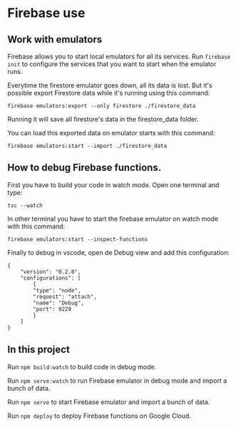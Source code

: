 # Firebase use

## Work with emulators

Firebase allows you to start local emulators for all its services. Run `firebase init` to configure the services that you want to start when the emulator runs.

Everytime the firestore emulator goes down, all its data is lost. But it's possible export Firestore data while it's running using this command:

`firebase emulators:export --only firestore ./firestore_data`

Running it will save all firestore's data in the firestore_data folder.

You can load this exported data on emulator starts with this command:

`firebase emulators:start --import ./firestore_data`

## How to debug Firebase functions.

First you have to build your code in watch mode. Open one terminal and type:

`tsc --watch`

In other terminal you have to start the firebase emulator on watch mode with this command:

`firebase emulators:start --inspect-functions`

Finally to debug in vscode, open de Debug view and add this configuration:

    {
        "version": "0.2.0",
        "configurations": [
            {
            "type": "node",
            "request": "attach",
            "name": "Debug",
            "port": 9229
            }
        ]
    }


## In this project

Run `npm build:watch` to build code in debug mode.

Run `npm serve:watch` to run Firebase emulator in debug mode and import a bunch of data.

Run `npm serve` to start Firebase emulator and import a bunch of data.

Run `npm deploy` to deploy Firebase functions on Google Cloud.